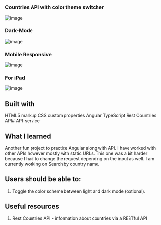 ### Countries API with color theme switcher
![image](https://github.com/user-attachments/assets/3dbe9d35-7551-45d9-a44e-be591dfc932c)
### Dark-Mode
![image](https://github.com/user-attachments/assets/8bc17463-e421-4f42-b37d-63f17f90bf82)
### Mobile Responsive
![image](https://github.com/user-attachments/assets/c9df573b-ebed-4629-a66a-b3748a7c449f)
### For iPad
![image](https://github.com/user-attachments/assets/04a915d5-1f33-4213-8c7e-070eafa4aae8)



## Built with

HTML5 markup
CSS custom properties
Angular
TypeScript
Rest Countries API# API-service

## What I learned
Another fun project to practice Angular along with API. I have worked with other APIs however mostly with static URLs. This one was a bit harder because I had to change the request depending on the input as well. I am currently working on Search  by country name.

## Users should be able to:

1. Toggle the color scheme between light and dark mode (optional).

## Useful resources

1. Rest Countries API - information about countries via a RESTful API
